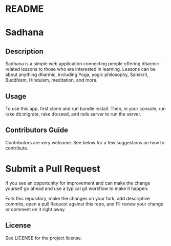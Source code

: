 # README

# Sadhana

## Description

Sadhana is a simple web application connecting people offering dharmic-related lessons to those who are interested in learning. Lessons can be about anything dharmic, including Yoga, yogic philosophy, Sanskrit, Buddhism, Hinduism, meditation, and more.

## Usage

To use this app, first clone and run bundle install. Then, in your console, run rake db:migrate, rake db:seed, and rails server to run the server.

## Contributors Guide

Contributors are very welcome. See below for a few suggestions on how to contribute.

# Submit a Pull Request

If you see an opportunity for improvement and can make the change yourself go ahead and use a typical git workflow to make it happen:

Fork this repository, make the changes on your fork, add descriptive commits, open a pull Request against this repo, and I'll review your change or comment on it right away.

## License

See LICENSE for the project license.